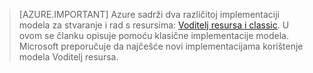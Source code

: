> [AZURE.IMPORTANT] Azure sadrži dva različitoj implementaciji modela za stvaranje i rad s resursima: [Voditelj resursa i classic](../articles/resource-manager-deployment-model.md).  U ovom se članku opisuje pomoću klasične implementacije modela. Microsoft preporučuje da najčešće novi implementacijama korištenje modela Voditelj resursa.